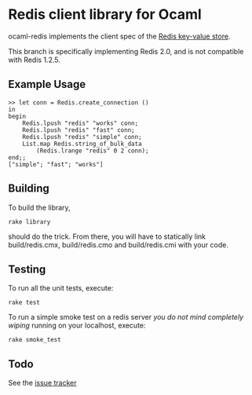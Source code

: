 Redis client library for Ocaml
==============================

ocaml-redis implements the client spec of the [Redis key-value store](http://code.google.com/p/redis/).

This branch is specifically implementing Redis 2.0, and is not compatible with Redis 1.2.5.

Example Usage
-------------

    >> let conn = Redis.create_connection ()
    in
    begin
        Redis.lpush "redis" "works" conn;
        Redis.lpush "redis" "fast" conn;
        Redis.lpush "redis" "simple" conn;
        List.map Redis.string_of_bulk_data
            (Redis.lrange "redis" 0 2 conn);
    end;;
    ["simple"; "fast"; "works"]

Building
--------

To build the library,

    rake library

should do the trick. From there, you will have to statically link build/redis.cmx, build/redis.cmo and build/redis.cmi with your code.

Testing
-------

To run all the unit tests, execute:

    rake test

To run a simple smoke test on a redis server *you do not mind completely wiping* running on your localhost, execute:

    rake smoke_test

Todo
----

See the [issue tracker](http://github.com/rgeoghegan/ocaml-redis/issues)
